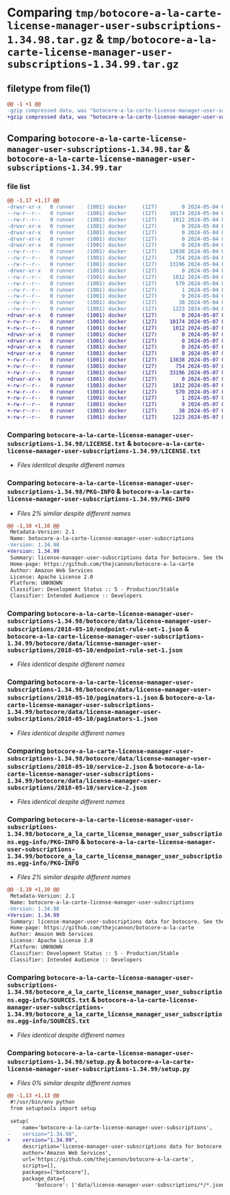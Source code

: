 # Comparing `tmp/botocore-a-la-carte-license-manager-user-subscriptions-1.34.98.tar.gz` & `tmp/botocore-a-la-carte-license-manager-user-subscriptions-1.34.99.tar.gz`

## filetype from file(1)

```diff
@@ -1 +1 @@
-gzip compressed data, was "botocore-a-la-carte-license-manager-user-subscriptions-1.34.98.tar", last modified: Sat May  4 01:01:37 2024, max compression
+gzip compressed data, was "botocore-a-la-carte-license-manager-user-subscriptions-1.34.99.tar", last modified: Tue May  7 01:02:39 2024, max compression
```

## Comparing `botocore-a-la-carte-license-manager-user-subscriptions-1.34.98.tar` & `botocore-a-la-carte-license-manager-user-subscriptions-1.34.99.tar`

### file list

```diff
@@ -1,17 +1,17 @@
-drwxr-xr-x   0 runner    (1001) docker     (127)        0 2024-05-04 01:01:37.262232 botocore-a-la-carte-license-manager-user-subscriptions-1.34.98/
--rw-r--r--   0 runner    (1001) docker     (127)    10174 2024-05-04 01:01:37.000000 botocore-a-la-carte-license-manager-user-subscriptions-1.34.98/LICENSE.txt
--rw-r--r--   0 runner    (1001) docker     (127)     1012 2024-05-04 01:01:37.262232 botocore-a-la-carte-license-manager-user-subscriptions-1.34.98/PKG-INFO
-drwxr-xr-x   0 runner    (1001) docker     (127)        0 2024-05-04 01:01:37.258232 botocore-a-la-carte-license-manager-user-subscriptions-1.34.98/botocore/
-drwxr-xr-x   0 runner    (1001) docker     (127)        0 2024-05-04 01:01:37.258232 botocore-a-la-carte-license-manager-user-subscriptions-1.34.98/botocore/data/
-drwxr-xr-x   0 runner    (1001) docker     (127)        0 2024-05-04 01:01:37.258232 botocore-a-la-carte-license-manager-user-subscriptions-1.34.98/botocore/data/license-manager-user-subscriptions/
-drwxr-xr-x   0 runner    (1001) docker     (127)        0 2024-05-04 01:01:37.258232 botocore-a-la-carte-license-manager-user-subscriptions-1.34.98/botocore/data/license-manager-user-subscriptions/2018-05-10/
--rw-r--r--   0 runner    (1001) docker     (127)    13838 2024-05-04 01:01:11.000000 botocore-a-la-carte-license-manager-user-subscriptions-1.34.98/botocore/data/license-manager-user-subscriptions/2018-05-10/endpoint-rule-set-1.json
--rw-r--r--   0 runner    (1001) docker     (127)      754 2024-05-04 01:01:11.000000 botocore-a-la-carte-license-manager-user-subscriptions-1.34.98/botocore/data/license-manager-user-subscriptions/2018-05-10/paginators-1.json
--rw-r--r--   0 runner    (1001) docker     (127)    33196 2024-05-04 01:01:11.000000 botocore-a-la-carte-license-manager-user-subscriptions-1.34.98/botocore/data/license-manager-user-subscriptions/2018-05-10/service-2.json
-drwxr-xr-x   0 runner    (1001) docker     (127)        0 2024-05-04 01:01:37.262232 botocore-a-la-carte-license-manager-user-subscriptions-1.34.98/botocore_a_la_carte_license_manager_user_subscriptions.egg-info/
--rw-r--r--   0 runner    (1001) docker     (127)     1012 2024-05-04 01:01:37.000000 botocore-a-la-carte-license-manager-user-subscriptions-1.34.98/botocore_a_la_carte_license_manager_user_subscriptions.egg-info/PKG-INFO
--rw-r--r--   0 runner    (1001) docker     (127)      570 2024-05-04 01:01:37.000000 botocore-a-la-carte-license-manager-user-subscriptions-1.34.98/botocore_a_la_carte_license_manager_user_subscriptions.egg-info/SOURCES.txt
--rw-r--r--   0 runner    (1001) docker     (127)        1 2024-05-04 01:01:37.000000 botocore-a-la-carte-license-manager-user-subscriptions-1.34.98/botocore_a_la_carte_license_manager_user_subscriptions.egg-info/dependency_links.txt
--rw-r--r--   0 runner    (1001) docker     (127)        9 2024-05-04 01:01:37.000000 botocore-a-la-carte-license-manager-user-subscriptions-1.34.98/botocore_a_la_carte_license_manager_user_subscriptions.egg-info/top_level.txt
--rw-r--r--   0 runner    (1001) docker     (127)       38 2024-05-04 01:01:37.262232 botocore-a-la-carte-license-manager-user-subscriptions-1.34.98/setup.cfg
--rw-r--r--   0 runner    (1001) docker     (127)     1223 2024-05-04 01:01:37.000000 botocore-a-la-carte-license-manager-user-subscriptions-1.34.98/setup.py
+drwxr-xr-x   0 runner    (1001) docker     (127)        0 2024-05-07 01:02:39.464096 botocore-a-la-carte-license-manager-user-subscriptions-1.34.99/
+-rw-r--r--   0 runner    (1001) docker     (127)    10174 2024-05-07 01:02:39.000000 botocore-a-la-carte-license-manager-user-subscriptions-1.34.99/LICENSE.txt
+-rw-r--r--   0 runner    (1001) docker     (127)     1012 2024-05-07 01:02:39.464096 botocore-a-la-carte-license-manager-user-subscriptions-1.34.99/PKG-INFO
+drwxr-xr-x   0 runner    (1001) docker     (127)        0 2024-05-07 01:02:39.464096 botocore-a-la-carte-license-manager-user-subscriptions-1.34.99/botocore/
+drwxr-xr-x   0 runner    (1001) docker     (127)        0 2024-05-07 01:02:39.464096 botocore-a-la-carte-license-manager-user-subscriptions-1.34.99/botocore/data/
+drwxr-xr-x   0 runner    (1001) docker     (127)        0 2024-05-07 01:02:39.464096 botocore-a-la-carte-license-manager-user-subscriptions-1.34.99/botocore/data/license-manager-user-subscriptions/
+drwxr-xr-x   0 runner    (1001) docker     (127)        0 2024-05-07 01:02:39.464096 botocore-a-la-carte-license-manager-user-subscriptions-1.34.99/botocore/data/license-manager-user-subscriptions/2018-05-10/
+-rw-r--r--   0 runner    (1001) docker     (127)    13838 2024-05-07 01:02:11.000000 botocore-a-la-carte-license-manager-user-subscriptions-1.34.99/botocore/data/license-manager-user-subscriptions/2018-05-10/endpoint-rule-set-1.json
+-rw-r--r--   0 runner    (1001) docker     (127)      754 2024-05-07 01:02:11.000000 botocore-a-la-carte-license-manager-user-subscriptions-1.34.99/botocore/data/license-manager-user-subscriptions/2018-05-10/paginators-1.json
+-rw-r--r--   0 runner    (1001) docker     (127)    33196 2024-05-07 01:02:11.000000 botocore-a-la-carte-license-manager-user-subscriptions-1.34.99/botocore/data/license-manager-user-subscriptions/2018-05-10/service-2.json
+drwxr-xr-x   0 runner    (1001) docker     (127)        0 2024-05-07 01:02:39.464096 botocore-a-la-carte-license-manager-user-subscriptions-1.34.99/botocore_a_la_carte_license_manager_user_subscriptions.egg-info/
+-rw-r--r--   0 runner    (1001) docker     (127)     1012 2024-05-07 01:02:39.000000 botocore-a-la-carte-license-manager-user-subscriptions-1.34.99/botocore_a_la_carte_license_manager_user_subscriptions.egg-info/PKG-INFO
+-rw-r--r--   0 runner    (1001) docker     (127)      570 2024-05-07 01:02:39.000000 botocore-a-la-carte-license-manager-user-subscriptions-1.34.99/botocore_a_la_carte_license_manager_user_subscriptions.egg-info/SOURCES.txt
+-rw-r--r--   0 runner    (1001) docker     (127)        1 2024-05-07 01:02:39.000000 botocore-a-la-carte-license-manager-user-subscriptions-1.34.99/botocore_a_la_carte_license_manager_user_subscriptions.egg-info/dependency_links.txt
+-rw-r--r--   0 runner    (1001) docker     (127)        9 2024-05-07 01:02:39.000000 botocore-a-la-carte-license-manager-user-subscriptions-1.34.99/botocore_a_la_carte_license_manager_user_subscriptions.egg-info/top_level.txt
+-rw-r--r--   0 runner    (1001) docker     (127)       38 2024-05-07 01:02:39.464096 botocore-a-la-carte-license-manager-user-subscriptions-1.34.99/setup.cfg
+-rw-r--r--   0 runner    (1001) docker     (127)     1223 2024-05-07 01:02:39.000000 botocore-a-la-carte-license-manager-user-subscriptions-1.34.99/setup.py
```

### Comparing `botocore-a-la-carte-license-manager-user-subscriptions-1.34.98/LICENSE.txt` & `botocore-a-la-carte-license-manager-user-subscriptions-1.34.99/LICENSE.txt`

 * *Files identical despite different names*

### Comparing `botocore-a-la-carte-license-manager-user-subscriptions-1.34.98/PKG-INFO` & `botocore-a-la-carte-license-manager-user-subscriptions-1.34.99/PKG-INFO`

 * *Files 2% similar despite different names*

```diff
@@ -1,10 +1,10 @@
 Metadata-Version: 2.1
 Name: botocore-a-la-carte-license-manager-user-subscriptions
-Version: 1.34.98
+Version: 1.34.99
 Summary: license-manager-user-subscriptions data for botocore. See the `botocore-a-la-carte` package for more info.
 Home-page: https://github.com/thejcannon/botocore-a-la-carte
 Author: Amazon Web Services
 License: Apache License 2.0
 Platform: UNKNOWN
 Classifier: Development Status :: 5 - Production/Stable
 Classifier: Intended Audience :: Developers
```

### Comparing `botocore-a-la-carte-license-manager-user-subscriptions-1.34.98/botocore/data/license-manager-user-subscriptions/2018-05-10/endpoint-rule-set-1.json` & `botocore-a-la-carte-license-manager-user-subscriptions-1.34.99/botocore/data/license-manager-user-subscriptions/2018-05-10/endpoint-rule-set-1.json`

 * *Files identical despite different names*

### Comparing `botocore-a-la-carte-license-manager-user-subscriptions-1.34.98/botocore/data/license-manager-user-subscriptions/2018-05-10/paginators-1.json` & `botocore-a-la-carte-license-manager-user-subscriptions-1.34.99/botocore/data/license-manager-user-subscriptions/2018-05-10/paginators-1.json`

 * *Files identical despite different names*

### Comparing `botocore-a-la-carte-license-manager-user-subscriptions-1.34.98/botocore/data/license-manager-user-subscriptions/2018-05-10/service-2.json` & `botocore-a-la-carte-license-manager-user-subscriptions-1.34.99/botocore/data/license-manager-user-subscriptions/2018-05-10/service-2.json`

 * *Files identical despite different names*

### Comparing `botocore-a-la-carte-license-manager-user-subscriptions-1.34.98/botocore_a_la_carte_license_manager_user_subscriptions.egg-info/PKG-INFO` & `botocore-a-la-carte-license-manager-user-subscriptions-1.34.99/botocore_a_la_carte_license_manager_user_subscriptions.egg-info/PKG-INFO`

 * *Files 2% similar despite different names*

```diff
@@ -1,10 +1,10 @@
 Metadata-Version: 2.1
 Name: botocore-a-la-carte-license-manager-user-subscriptions
-Version: 1.34.98
+Version: 1.34.99
 Summary: license-manager-user-subscriptions data for botocore. See the `botocore-a-la-carte` package for more info.
 Home-page: https://github.com/thejcannon/botocore-a-la-carte
 Author: Amazon Web Services
 License: Apache License 2.0
 Platform: UNKNOWN
 Classifier: Development Status :: 5 - Production/Stable
 Classifier: Intended Audience :: Developers
```

### Comparing `botocore-a-la-carte-license-manager-user-subscriptions-1.34.98/botocore_a_la_carte_license_manager_user_subscriptions.egg-info/SOURCES.txt` & `botocore-a-la-carte-license-manager-user-subscriptions-1.34.99/botocore_a_la_carte_license_manager_user_subscriptions.egg-info/SOURCES.txt`

 * *Files identical despite different names*

### Comparing `botocore-a-la-carte-license-manager-user-subscriptions-1.34.98/setup.py` & `botocore-a-la-carte-license-manager-user-subscriptions-1.34.99/setup.py`

 * *Files 0% similar despite different names*

```diff
@@ -1,13 +1,13 @@
 #!/usr/bin/env python
 from setuptools import setup
 
 setup(
     name='botocore-a-la-carte-license-manager-user-subscriptions',
-    version="1.34.98",
+    version="1.34.99",
     description='license-manager-user-subscriptions data for botocore. See the `botocore-a-la-carte` package for more info.',
     author='Amazon Web Services',
     url='https://github.com/thejcannon/botocore-a-la-carte',
     scripts=[],
     packages=["botocore"],
     package_data={
         'botocore': ['data/license-manager-user-subscriptions/*/*.json'],
```

